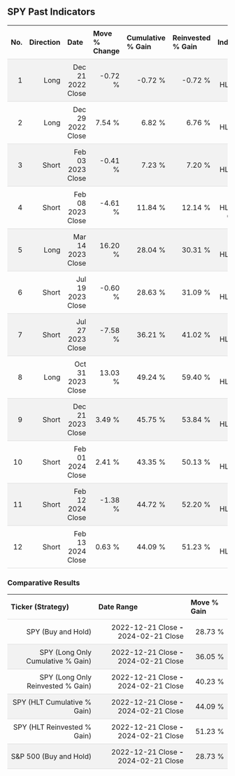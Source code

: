 
<style>
.hits {
            border-collapse: collapse;
            width: 100%;
        }
        .hits th, td {
            padding: 8px;
            border-bottom: 1px solid #ddd;
        }
        
        .hits td {text-align: right;}
        .hits th {text-align: left;}
        
        .hits tr:nth-child(even) {
            background-color: #f2f2f2;
        }
        
        .chartCol {
            width: 50%;
            float: left;
            padding: 20px;
        }  
</style>
    
<br>

## SPY Past Indicators

<table class="hits">
    <tr>
        <th>No.</th>
        <th>Direction</th>
        <th>Date</th>
        <th>Move % Change</th>
        <th>Cumulative % Gain</th>
        <th>Reinvested % Gain</th>
        <th>Indicator</th>
      </tr>
    <tr>
        <td>1</td>
        <td>Long</td>
        <td>Dec 21 2022 Close</td>
        <td>-0.72 %</td>
        <td>-0.72 %</td>
        <td>-0.72 %</td>
        <td>Long HLT 600</td>
    </tr>
    <tr>
        <td>2</td>
        <td>Long</td>
        <td>Dec 29 2022 Close</td>
        <td>7.54 %</td>
        <td>6.82 %</td>
        <td>6.76 %</td>
        <td>Long HLT 613</td>
    </tr>
    <tr>
        <td>3</td>
        <td>Short</td>
        <td>Feb 03 2023 Close</td>
        <td>-0.41 %</td>
        <td>7.23 %</td>
        <td>7.20 %</td>
        <td>Short HLT 650</td>
    </tr>
    <tr>
        <td>4</td>
        <td>Short</td>
        <td>Feb 08 2023 Close</td>
        <td>-4.61 %</td>
        <td>11.84 %</td>
        <td>12.14 %</td>
        <td>Short HLT 603 GOOG</td>
    </tr>
    <tr>
        <td>5</td>
        <td>Long</td>
        <td>Mar 14 2023 Close</td>
        <td>16.20 %</td>
        <td>28.04 %</td>
        <td>30.31 %</td>
        <td>Long HLT 600</td>
    </tr>
    <tr>
        <td>6</td>
        <td>Short</td>
        <td>Jul 19 2023 Close</td>
        <td>-0.60 %</td>
        <td>28.63 %</td>
        <td>31.09 %</td>
        <td>Short HLT 605</td>
    </tr>
    <tr>
        <td>7</td>
        <td>Short</td>
        <td>Jul 27 2023 Close</td>
        <td>-7.58 %</td>
        <td>36.21 %</td>
        <td>41.02 %</td>
        <td>Short HLT 613</td>
    </tr>
    <tr>
        <td>8</td>
        <td>Long</td>
        <td>Oct 31 2023 Close</td>
        <td>13.03 %</td>
        <td>49.24 %</td>
        <td>59.40 %</td>
        <td>Long HLT 108</td>
    </tr>
    <tr>
        <td>9</td>
        <td>Short</td>
        <td>Dec 21 2023 Close</td>
        <td>3.49 %</td>
        <td>45.75 %</td>
        <td>53.84 %</td>
        <td>Short HLT 648</td>
    </tr>
    <tr>
        <td>10</td>
        <td>Short</td>
        <td>Feb 01 2024 Close</td>
        <td>2.41 %</td>
        <td>43.35 %</td>
        <td>50.13 %</td>
        <td>Short HLT 648</td>
    </tr>
    <tr>
        <td>11</td>
        <td>Short</td>
        <td>Feb 12 2024 Close</td>
        <td>-1.38 %</td>
        <td>44.72 %</td>
        <td>52.20 %</td>
        <td>Short HLT 605</td>
    </tr>
    <tr>
        <td>12</td>
        <td>Short</td>
        <td>Feb 13 2024 Close</td>
        <td>0.63 %</td>
        <td>44.09 %</td>
        <td>51.23 %</td>
        <td>Short HLT 613</td>
    </tr>
    
</table>

### Comparative Results

<table class="hits">
    <thead>
        <th>Ticker (Strategy)</th>
        <th>Date Range</th>
        <th>Move % Gain</th>
    </thead>
    <tbody>
        <tr>
            <td>SPY (Buy and Hold)</td>
            <td>2022-12-21 Close <b>-</b> 2024-02-21 Close</td>
            <td>28.73 %</td>
        </tr>
        <tr>
            <td>SPY (Long Only Cumulative % Gain)</td>
            <td>2022-12-21 Close <b>-</b> 2024-02-21 Close</td>
            <td>36.05 %</td>
        </tr>
        <tr>
            <td>SPY (Long Only Reinvested % Gain)</td>
            <td>2022-12-21 Close <b>-</b> 2024-02-21 Close</td>
            <td>40.23 %</td>
        </tr>
        <tr>
            <td>SPY (HLT Cumulative % Gain)</td>
            <td>2022-12-21 Close <b>-</b> 2024-02-21 Close</td>
            <td>44.09 %</td>
        </tr>
        <tr>
            <td>SPY (HLT Reinvested % Gain)</td>
            <td>2022-12-21 Close <b>-</b> 2024-02-21 Close</td>
            <td>51.23 %</td>
        </tr>
        <tr>
            <td>S&P 500 (Buy and Hold)</td>
            <td>2022-12-21 Close <b>-</b> 2024-02-21 Close</td>
            <td>28.73 %</td>
        </tr>
    </tbody>
</table>
<br>
<br>